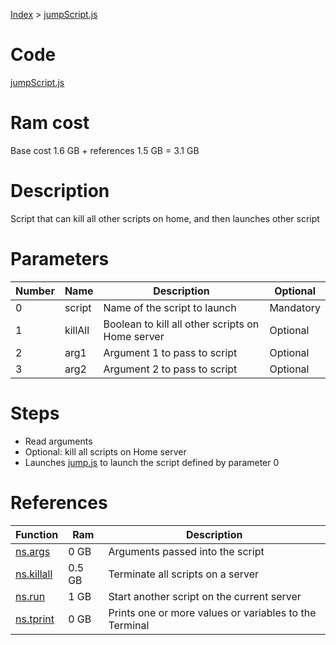 [Index](./index.md) > [jumpScript.js](./jumpScript.md)

# Code
[jumpScript.js](/scripts/jumpScript.js)

# Ram cost
Base cost 1.6 GB + references 1.5 GB = 3.1 GB

# Description
Script that can kill all other scripts on home, and then launches other script

# Parameters
|  Number | Name | Description | Optional |
|  --- | --- | --- | --- |
| 0 | script | Name of the script to launch | Mandatory |
| 1 | killAll | Boolean to kill all other scripts on Home server | Optional |
| 2 | arg1 | Argument 1 to pass to script | Optional |
| 3 | arg2 | Argument 2 to pass to script | Optional |

# Steps
* Read arguments
* Optional: kill all scripts on Home server
* Launches [jump.js](./jump.md) to launch the script defined by parameter 0

# References
| Function | Ram | Description |
|  --- | --- | --- |
| [ns.args](https://github.com/bitburner-official/bitburner-src/blob/dev/markdown/bitburner.ns.args.md) | 0 GB | Arguments passed into the script |
| [ns.killall](https://github.com/bitburner-official/bitburner-src/blob/dev/markdown/bitburner.ns.killall.md) | 0.5 GB | Terminate all scripts on a server |
| [ns.run](https://github.com/bitburner-official/bitburner-src/blob/dev/markdown/bitburner.ns.run.md) | 1 GB | Start another script on the current server |
| [ns.tprint](https://github.com/bitburner-official/bitburner-src/blob/dev/markdown/bitburner.ns.tprint.md) | 0 GB | Prints one or more values or variables to the Terminal |
